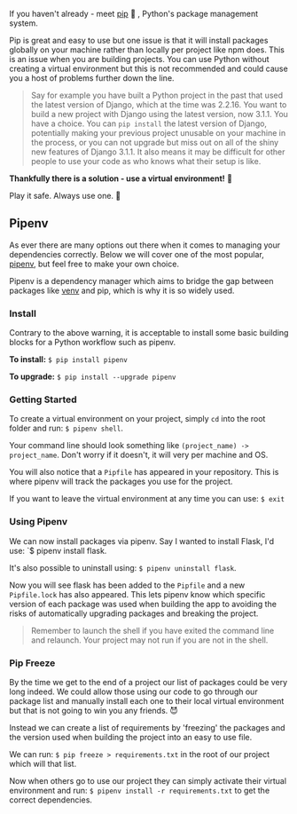 If you haven't already - meet [pip](https://pypi.org/project/pip/) 👋 , Python's package management system.

Pip is great and easy to use but one issue is that it will install packages globally on your machine rather than locally per project like npm does. This is an issue when you are building projects. You can use Python without creating a virtual environment but this is not recommended and could cause you a host of problems further down the line.

> Say for example you have built a Python project in the past that used the latest version of Django, which at the time was 2.2.16. You want to build a new project with Django using the latest version, now 3.1.1. You have a choice. You can `pip install` the latest version of Django, potentially making your previous project unusable on your machine in the process, or you can not upgrade but miss out on all of the shiny new features of Django 3.1.1. It also means it may be difficult for other people to use your code as who knows what their setup is like.

**Thankfully there is a solution - use a virtual environment!** 🥳

Play it safe. Always use one. 🚨

## Pipenv

As ever there are many options out there when it comes to managing your dependencies correctly. Below we will cover one of the most popular, [pipenv](https://pypi.org/project/pipenv/), but feel free to make your own choice.

Pipenv is a dependency manager which aims to bridge the gap between packages like [venv](https://docs.python.org/3/library/venv.html) and pip, which is why it is so widely used.

### Install

Contrary to the above warning, it is acceptable to install some basic building blocks for a Python workflow such as pipenv.

**To install:** `$ pip install pipenv`

**To upgrade:** `$ pip install --upgrade pipenv`

### Getting Started

To create a virtual environment on your project, simply `cd` into the root folder and run: `$ pipenv shell`.

Your command line should look something like `(project_name) -> project_name`. Don't worry if it doesn't, it will very per machine and OS.

You will also notice that a `Pipfile` has appeared in your repository. This is where pipenv will track the packages you use for the project.

If you want to leave the virtual environment at any time you can use: `$ exit`

### Using Pipenv

We can now install packages via pipenv. Say I wanted to install Flask, I'd use: `$ pipenv install flask.

It's also possible to uninstall using: `$ pipenv uninstall flask`.

Now you will see flask has been added to the `Pipfile` and a new `Pipfile.lock` has also appeared. This lets pipenv know which specific version of each package was used when building the app to avoiding the risks of automatically upgrading packages and breaking the project.

> Remember to launch the shell if you have exited the command line and relaunch. Your project may not run if you are not in the shell.

### Pip Freeze

By the time we get to the end of a project our list of packages could be very long indeed. We could allow those using our code to go through our package list and manually install each one to their local virtual environment but that is not going to win you any friends. 😈

Instead we can create a list of requirements by 'freezing' the packages and the version used when building the project into an easy to use file.

We can run: `$ pip freeze > requirements.txt` in the root of our project which will that list.

Now when others go to use our project they can simply activate their virtual environment and run: `$ pipenv install -r requirements.txt` to get the correct dependencies.